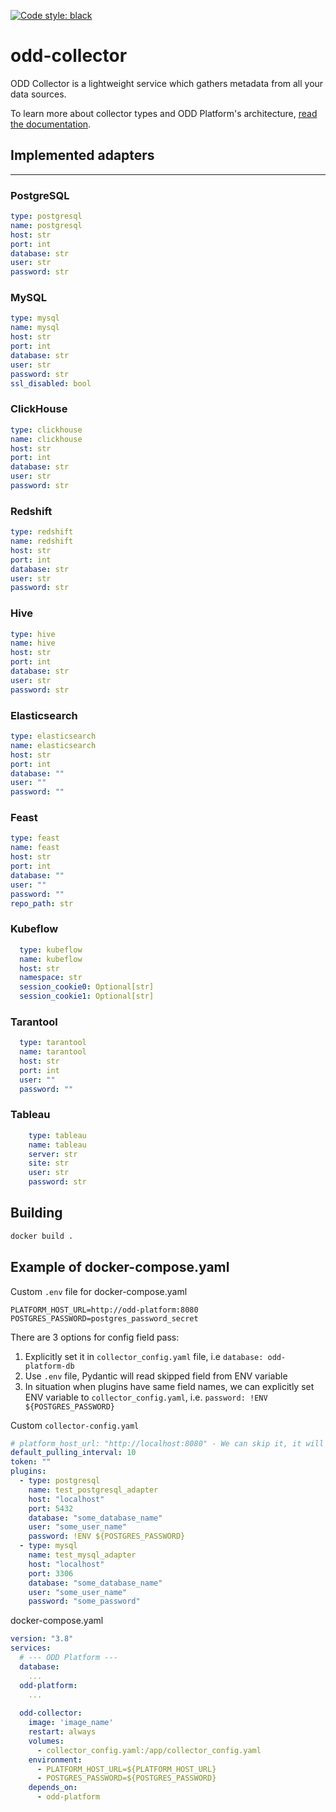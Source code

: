 [![Code style: black](https://img.shields.io/badge/code%20style-black-000000.svg)](https://github.com/psf/black)
# odd-collector
ODD Collector is a lightweight service which gathers metadata from all your data sources.

To learn more about collector types and ODD Platform's architecture, [read the documentation](https://docs.opendatadiscovery.org/architecture).

## Implemented adapters
___
### __PostgreSQL__
```yaml
type: postgresql
name: postgresql
host: str
port: int
database: str
user: str
password: str
```
### __MySQL__
```yaml
type: mysql
name: mysql
host: str
port: int
database: str
user: str
password: str
ssl_disabled: bool
```
### __ClickHouse__
```yaml
type: clickhouse
name: clickhouse
host: str
port: int
database: str
user: str
password: str
```
### __Redshift__
```yaml
type: redshift
name: redshift
host: str
port: int
database: str
user: str
password: str
```
### __Hive__
```yaml
type: hive
name: hive
host: str
port: int
database: str
user: str
password: str
```
### __Elasticsearch__
```yaml
type: elasticsearch
name: elasticsearch
host: str
port: int
database: ""
user: ""
password: ""
```
### __Feast__
```yaml
type: feast
name: feast
host: str
port: int
database: ""
user: ""
password: ""
repo_path: str
```

### __Kubeflow__
```yaml
  type: kubeflow
  name: kubeflow
  host: str
  namespace: str
  session_cookie0: Optional[str]
  session_cookie1: Optional[str]
```

### __Tarantool__
```yaml
  type: tarantool
  name: tarantool
  host: str
  port: int
  user: ""
  password: ""
```

### __Tableau__
```yaml
    type: tableau
    name: tableau
    server: str
    site: str
    user: str
    password: str
```


## Building
```bash
docker build .
```

## Example of docker-compose.yaml
Custom `.env` file for docker-compose.yaml
```
PLATFORM_HOST_URL=http://odd-platform:8080
POSTGRES_PASSWORD=postgres_password_secret
```

There are 3 options for config field pass:
1. Explicitly set it in `collector_config.yaml` file, i.e `database: odd-platform-db`
2. Use `.env` file, Pydantic will read skipped field from ENV variable
3. In situation when plugins have same field names, we can  explicitly set ENV variable to `collector_config.yaml`, i.e. `password: !ENV ${POSTGRES_PASSWORD}`

Custom `collector-config.yaml`
```yaml
# platform_host_url: "http://localhost:8080" - We can skip it, it will be taken by pydantic from ENV variables
default_pulling_interval: 10
token: ""
plugins:
  - type: postgresql
    name: test_postgresql_adapter
    host: "localhost"
    port: 5432
    database: "some_database_name"
    user: "some_user_name"
    password: !ENV ${POSTGRES_PASSWORD}
  - type: mysql
    name: test_mysql_adapter
    host: "localhost"
    port: 3306
    database: "some_database_name"
    user: "some_user_name"
    password: "some_password"
```

docker-compose.yaml
```yaml
version: "3.8"
services:
  # --- ODD Platform ---
  database:
    ...
  odd-platform:
    ...
  
  odd-collector:
    image: 'image_name'
    restart: always
    volumes:
      - collector_config.yaml:/app/collector_config.yaml
    environment:
      - PLATFORM_HOST_URL=${PLATFORM_HOST_URL}
      - POSTGRES_PASSWORD=${POSTGRES_PASSWORD}
    depends_on:
      - odd-platform
```
